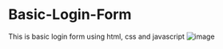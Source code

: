 # Basic-Login-Form
This is basic login form using html, css and javascript
![image](https://user-images.githubusercontent.com/111183680/205496988-52cc6025-397e-4097-b381-a73fefe14cb2.png)
